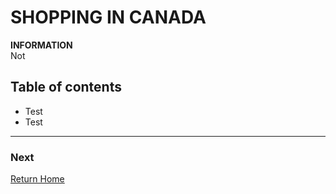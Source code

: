 # **SHOPPING IN CANADA**

**INFORMATION**  
Not

## Table of contents
- Test  
- Test 

---
### Next
[Return Home](../blob/master/README.md)
